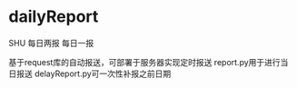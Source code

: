 # dailyReport
SHU 每日两报 每日一报

基于request库的自动报送，可部署于服务器实现定时报送
report.py用于进行当日报送
delayReport.py可一次性补报之前日期
